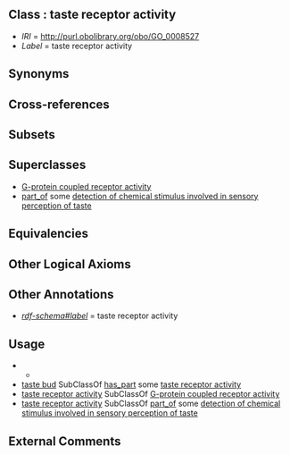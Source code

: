 
## Class : taste receptor activity

 * *IRI* = http://purl.obolibrary.org/obo/GO_0008527
 * *Label* = taste receptor activity

## Synonyms


## Cross-references


## Subsets


## Superclasses

 * [G-protein coupled receptor activity](../../GO/30/GO_0004930.md)
 * [part_of](../../BFO/50/BFO_0000050.md) some [detection of chemical stimulus involved in sensory perception of taste](../../GO/12/GO_0050912.md)

## Equivalencies


## Other Logical Axioms


## Other Annotations

 * *[rdf-schema#label](../../el/rdf-schema#label.md)* = taste receptor activity

## Usage

 * -
 * [taste bud](../../UBERON/27/UBERON_0001727.md) SubClassOf [has_part](../../BFO/51/BFO_0000051.md) some [taste receptor activity](../../GO/27/GO_0008527.md)
 * [taste receptor activity](../../GO/27/GO_0008527.md) SubClassOf [G-protein coupled receptor activity](../../GO/30/GO_0004930.md)
 * [taste receptor activity](../../GO/27/GO_0008527.md) SubClassOf [part_of](../../BFO/50/BFO_0000050.md) some [detection of chemical stimulus involved in sensory perception of taste](../../GO/12/GO_0050912.md)

## External Comments

